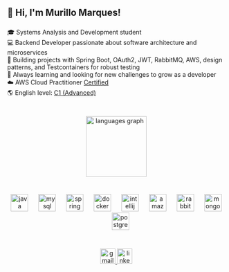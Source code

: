 <h2 align="left">👋 Hi, I'm Murillo Marques!</h2>

###

<p align="left">
  🎓 Systems Analysis and Development student  <br>
  💻 Backend Developer passionate about software architecture and microservices  <br>
  🚀 Building projects with Spring Boot, OAuth2, JWT, RabbitMQ, AWS, design patterns, and Testcontainers for robust testing  <br>
  🧠 Always learning and looking for new challenges to grow as a developer  <br>
  ☁️ AWS Cloud Practitioner <a href="https://www.credly.com/badges/f762a3c3-7d4b-4e48-b664-ff4ed583f2d7/public_url">Certified</a> <br>
  🌎 English level: <a href="https://cert.efset.org/TxCvaV" target="_blank">C1 (Advanced)</a>
</p>

###

<br clear="both">

<div align="center">
  <img src="https://github-readme-stats.vercel.app/api/top-langs?username=MurilloMarquesSantos&locale=en&hide_title=false&layout=compact&card_width=320&langs_count=5&theme=react&hide_border=true&order=2" height="140" alt="languages graph"  />
</div>

###

<br clear="both">

<div align="center">
  <img src="https://cdn.jsdelivr.net/gh/devicons/devicon/icons/java/java-original.svg" height="40" alt="java logo"  />
  <img width="16" />
  <img src="https://cdn.simpleicons.org/mysql/4479A1" height="40" alt="mysql logo"  />
  <img width="16" />
  <img src="https://cdn.jsdelivr.net/gh/devicons/devicon/icons/spring/spring-original.svg" height="40" alt="spring logo"  />
  <img width="16" />
  <img src="https://cdn.jsdelivr.net/gh/devicons/devicon/icons/docker/docker-original.svg" height="40" alt="docker logo"  />
  <img width="16" />
  <img src="https://cdn.jsdelivr.net/gh/devicons/devicon/icons/intellij/intellij-original.svg" height="40" alt="intellij logo"  />
  <img width="16" />
  <img src="https://cdn.jsdelivr.net/gh/devicons/devicon/icons/amazonwebservices/amazonwebservices-line-wordmark.svg" height="40" alt="amazonwebservices logo"  />
  <img width="16" />
  <img src="https://cdn.simpleicons.org/rabbitmq/FF6600" height="40" alt="rabbitmq logo"  />
  <img width="16" />
  <img src="https://cdn.simpleicons.org/mongodb/47A248" height="40" alt="mongodb logo"  />
  <img width="16" />
  <img src="https://cdn.simpleicons.org/postgresql/4169E1" height="40" alt="postgresql logo"  />
</div>

###

<br clear="both">

<div align="center">
  <a href="murillomarques2001@gmail.com" target="_blank">
    <img src="https://img.shields.io/static/v1?message=Gmail&logo=gmail&label=&color=D14836&logoColor=white&labelColor=&style=for-the-badge" height="35" alt="gmail logo"  />
  </a>
  <a href="www.linkedin.com/in/murillomsantos" target="_blank">
    <img src="https://img.shields.io/static/v1?message=LinkedIn&logo=linkedin&label=&color=0077B5&logoColor=white&labelColor=&style=for-the-badge" height="35" alt="linkedin logo"  />
  </a>
</div>

###
